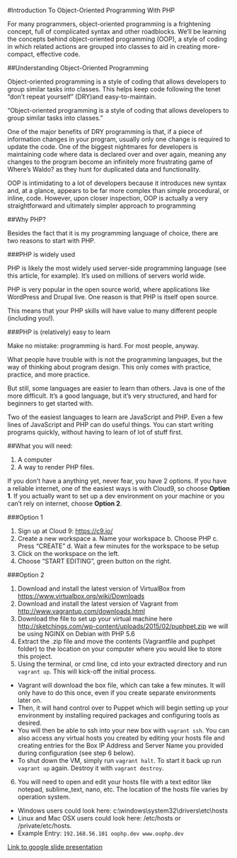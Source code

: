 #Introduction To Object-Oriented Programming With PHP

For many programmers, object-oriented programming is a frightening concept, full of complicated syntax and other roadblocks. We’ll be learning the concepts behind object-oriented programming (OOP), a style of coding in which related actions are grouped into classes to aid in creating more-compact, effective code.

##Understanding Object-Oriented Programming

Object-oriented programming is a style of coding that allows developers to group similar tasks into classes. This helps keep code following the tenet “don’t repeat yourself” (DRY)and easy-to-maintain.

“Object-oriented programming is a style of coding that allows developers to group similar tasks into classes.”

One of the major benefits of DRY programming is that, if a piece of information changes in your program, usually only one change is required to update the code. One of the biggest nightmares for developers is maintaining code where data is declared over and over again, meaning any changes to the program become an infinitely more frustrating game of Where’s Waldo? as they hunt for duplicated data and functionality.

OOP is intimidating to a lot of developers because it introduces new syntax and, at a glance, appears to be far more complex than simple procedural, or inline, code. However, upon closer inspection, OOP is actually a very straightforward and ultimately simpler approach to programming

##Why PHP?

Besides the fact that it is my programming language of choice, there are two reasons to start with PHP.

###PHP is widely used

PHP is likely the most widely used server-side programming language (see this article, for example). It’s used on millions of servers world wide.

PHP is very popular in the open source world, where applications like WordPress and Drupal live. One reason is that PHP is itself open source.

This means that your PHP skills will have value to many different people (including you!).

###PHP is (relatively) easy to learn

Make no mistake: programming is hard. For most people, anyway.

What people have trouble with is not the programming languages, but the way of thinking about program design. This only comes with practice, practice, and more practice.

But still, some languages are easier to learn than others. Java is one of the more difficult. It’s a good language, but it’s very structured, and hard for beginners to get started with.

Two of the easiest languages to learn are JavaScript and PHP. Even a few lines of JavaScript and PHP can do useful things. You can start writing programs quickly, without having to learn of lot of stuff first.

##What you will need:

1. A computer
2. A way to render PHP files.

If you don’t have a anything yet, never fear, you have 2 options. If you have a reliable internet, one of the easiest ways is with Cloud9, so choose **Option 1**. If you actually want to set up a dev environment on your machine or you can’t rely on internet, choose **Option 2**.

###Option 1

1. Sign up at Cloud 9: https://c9.io/
2. Create a new workspace
  a. Name your workspace
  b. Choose PHP
  c. Press “CREATE”
  d. Wait a few minutes for the workspace to be setup
3. Click on the workspace on the left.
4. Choose “START EDITING”, green button on the right.

###Option 2

1. Download and install the latest version of VirtualBox from
https://www.virtualbox.org/wiki/Downloads
2. Download and install the latest version of Vagrant from
http://www.vagrantup.com/downloads.html
3. Download the file to set up your virtual machine here
http://sketchings.com/wp-content/uploads/2015/02/puphpet.zip
we will be using NGINX on Debian with PHP 5.6
4. Extract the .zip file and move the contents (Vagrantfile and puphpet folder) to the location on your computer where you would like to store this project.
5. Using the terminal, or cmd line, cd into your extracted directory and run `vagrant up`. This will kick-off the initial process.
  * Vagrant will download the box file, which can take a few minutes. It will only have to do this once, even if you create separate environments later on.
  * Then, it will hand control over to Puppet which will begin setting up your environment by installing required packages and configuring tools as desired.
  * You will then be able to ssh into your new box with `vagrant ssh`. You can also access any virtual hosts you created by editing your hosts file and creating entries for the Box IP Address and Server Name you provided during configuration (see step 6 below).
  * To shut down the VM, simply run `vagrant halt`. To start it back up run `vagrant up` again. Destroy it with `vagrant destroy`.
6. You will need to open and edit your hosts file with a text editor like notepad, sublime_text, nano, etc. The location of the hosts file varies by operation system.
  * Windows users could look here: c:\windows\system32\drivers\etc\hosts
  * Linux and Mac OSX users could look here: /etc/hosts or /private/etc/hosts.
  * Example Entry: `192.168.56.101 oophp.dev www.oophp.dev`

[Link to google slide presentation](https://docs.google.com/presentation/d/1DLupJE6xLZmedPFVFJTcEckGHnSrUclql2xomKKmNFk/edit?usp=sharing)

